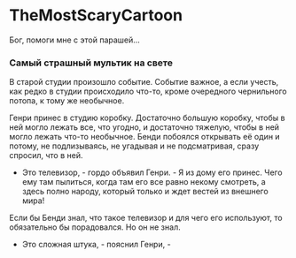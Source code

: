 # TheMostScaryCartoon
Бог, помоги мне с этой парашей...
### Самый страшный мультик на свете

В старой студии произошло событие. Событие важное, а если учесть, как редко в студии происходило что-то, кроме очередного чернильного потопа, к тому же необычное.

Генри принес в студию коробку. Достаточно большую коробку, чтобы в ней могло лежать все, что угодно, и достаточно тяжелую, чтобы в ней могло лежать что-то необычное. Бенди побоялся открывать её один и потому, не подлизываясь, не угадывая и не подсматривая, сразу спросил, что в ней.

   - Это телевизор, - гордо объявил Генри. - Я из дому его принес. Чего ему там пылиться, когда там его все равно некому смотреть, а здесь полно народу, который только и ждет вестей из внешнего мира!
 
 Если бы Бенди знал, что такое телевизор и для чего его используют, то обязательно бы порадовался. Но он не знал.
 
  - Это сложная штука, - пояснил Генри, - 
